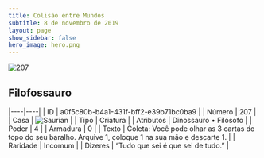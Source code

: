 ```yaml
---
title: Colisão entre Mundos
subtitle: 8 de novembro de 2019
layout: page
show_sidebar: false
hero_image: hero.png
---
```


![207](https://cdn.keyforgegame.com/media/card_front/pt/452_207_H3CQ8MMQJQ9G_pt.png)

## Filofossauro

|----|----|
| ID | a0f5c80b-b4a1-431f-bff2-e39b71bc0ba9 |
| Número | 207 |
| Casa | ![Saurian](https://archonarcana.com/images/thumb/9/9e/Saurian_P.png/22px-Saurian_P.png "Sauro") |
| Tipo | Criatura |
| Atributos | Dinossauro • Filósofo |
| Poder | 4 |
| Armadura | 0 |
| Texto | Coleta: Você pode olhar as 3 cartas do topo do seu baralho. Arquive 1, coloque 1 na sua mão e descarte 1. |
| Raridade | Incomum |
| Dizeres | “Tudo que sei é que sei de tudo.” |
